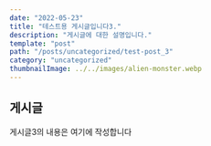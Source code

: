 ```yaml
---
date: "2022-05-23"
title: "테스트용 게시글입니다3."
description: "게시글에 대한 설명입니다."
template: "post"
path: "/posts/uncategorized/test-post_3"
category: "uncategorized"
thumbnailImage: ../../images/alien-monster.webp
---
```


## 게시글

게시글3의 내용은 여기에 작성합니다